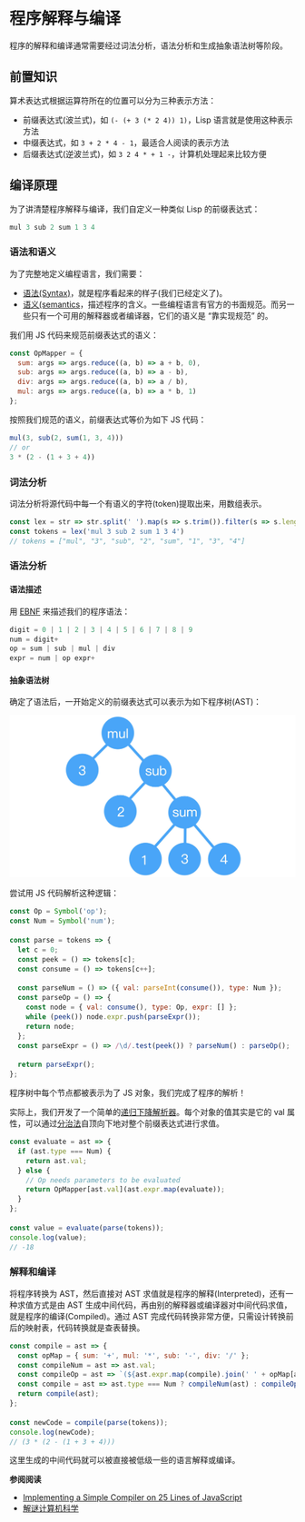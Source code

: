 # 程序解释与编译


程序的解释和编译通常需要经过词法分析，语法分析和生成抽象语法树等阶段。

## 前置知识

算术表达式根据运算符所在的位置可以分为三种表示方法：

- 前缀表达式(波兰式)，如 `(- (+ 3 (* 2 4)) 1)`，Lisp 语言就是使用这种表示方法
- 中缀表达式，如 `3 + 2 * 4 - 1`，最适合人阅读的表示方法
- 后缀表达式(逆波兰式)，如 `3 2 4 * + 1 -`，计算机处理起来比较方便

## 编译原理

为了讲清楚程序解释与编译，我们自定义一种类似 Lisp 的前缀表达式：

```js
mul 3 sub 2 sum 1 3 4
```

### 语法和语义

为了完整地定义编程语言，我们需要：

- [语法(Syntax)](https://en.wikipedia.org/wiki/Syntax_(programming_languages))，就是程序看起来的样子(我们已经定义了)。
- [语义(semantics](https://en.wikipedia.org/wiki/Semantics_(computer_science))，描述程序的含义。一些编程语言有官方的书面规范。而另一些只有一个可用的解释器或者编译器，它们的语义是 “靠实现规范” 的。

我们用 JS 代码来规范前缀表达式的语义：

```js
const OpMapper = {
  sum: args => args.reduce((a, b) => a + b, 0),
  sub: args => args.reduce((a, b) => a - b),
  div: args => args.reduce((a, b) => a / b),
  mul: args => args.reduce((a, b) => a * b, 1)
};
```

按照我们规范的语义，前缀表达式等价为如下 JS 代码：

```js
mul(3, sub(2, sum(1, 3, 4)))
// or 
3 * (2 - (1 + 3 + 4))
```

### 词法分析

词法分析将源代码中每一个有语义的字符(token)提取出来，用数组表示。

```js
const lex = str => str.split(' ').map(s => s.trim()).filter(s => s.length);
const tokens = lex('mul 3 sub 2 sum 1 3 4')
// tokens = ["mul", "3", "sub", "2", "sum", "1", "3", "4"]
```

### 语法分析

#### 语法描述

用 [EBNF](https://en.wikipedia.org/wiki/Extended_Backus%E2%80%93Naur_form) 来描述我们的程序语法：

```js
digit = 0 | 1 | 2 | 3 | 4 | 5 | 6 | 7 | 8 | 9
num = digit+
op = sum | sub | mul | div
expr = num | op expr+
```

#### 抽象语法树

确定了语法后，一开始定义的前缀表达式可以表示为如下程序树(AST)：

![程序树(AST)](/img/expr-ast.jpg "程序树(AST)")

尝试用 JS 代码解析这种逻辑：

```js
const Op = Symbol('op');
const Num = Symbol('num');

const parse = tokens => {
  let c = 0;
  const peek = () => tokens[c];
  const consume = () => tokens[c++];

  const parseNum = () => ({ val: parseInt(consume()), type: Num });
  const parseOp = () => {
    const node = { val: consume(), type: Op, expr: [] };
    while (peek()) node.expr.push(parseExpr());
    return node;
  };
  const parseExpr = () => /\d/.test(peek()) ? parseNum() : parseOp();

  return parseExpr();
};
```

程序树中每个节点都被表示为了 JS 对象，我们完成了程序的解析！

实际上，我们开发了一个简单的[递归下降解析器](https://en.wikipedia.org/wiki/Recursive_descent_parser)。每个对象的值其实是它的 val 属性，可以通过[分治法](https://en.wikipedia.org/wiki/Divide-and-conquer_algorithm)自顶向下地对整个前缀表达式进行求值。

```js
const evaluate = ast => {
  if (ast.type === Num) {
    return ast.val;
  } else {
    // Op needs parameters to be evaluated
    return OpMapper[ast.val](ast.expr.map(evaluate));
  }
};

const value = evaluate(parse(tokens));
console.log(value);
// -18
```

### 解释和编译

将程序转换为 AST，然后直接对 AST 求值就是程序的解释(Interpreted)，还有一种求值方式是由 AST 生成中间代码，再由别的解释器或编译器对中间代码求值，就是程序的编译(Compiled)。通过 AST 完成代码转换非常方便，只需设计转换前后的映射表，代码转换就是查表替换。

```js
const compile = ast => {
  const opMap = { sum: '+', mul: '*', sub: '-', div: '/' };
  const compileNum = ast => ast.val;
  const compileOp = ast => `(${ast.expr.map(compile).join(' ' + opMap[ast.val] + ' ')})`;
  const compile = ast => ast.type === Num ? compileNum(ast) : compileOp(ast);
  return compile(ast);
};

const newCode = compile(parse(tokens)); 
console.log(newCode);
// (3 * (2 - (1 + 3 + 4)))
```

这里生成的中间代码就可以被直接被低级一些的语言解释或编译。

**参阅阅读**

- [Implementing a Simple Compiler on 25 Lines of JavaScript](https://blog.mgechev.com/2017/09/16/developing-simple-interpreter-transpiler-compiler-tutorial/)
- [解谜计算机科学](http://www.yinwang.org/blog-cn/2018/04/13/computer-science)

